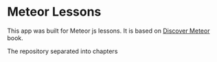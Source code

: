# Meteor Lessons
This app was built for Meteor js lessons. It is based on <a href="https://www.discovermeteor.com/">Discover Meteor</a> book. 
<p></p>
The repository separated into chapters


